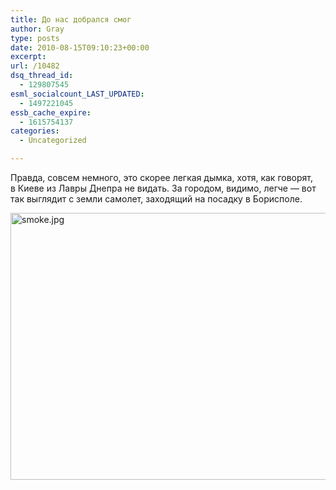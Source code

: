 ```yaml
---
title: До нас добрался смог
author: Gray
type: posts
date: 2010-08-15T09:10:23+00:00
excerpt:
url: /10482
dsq_thread_id:
  - 129807545
esml_socialcount_LAST_UPDATED:
  - 1497221045
essb_cache_expire:
  - 1615754137
categories:
  - Uncategorized

---
```








Правда, совсем немного, это скорее легкая дымка, хотя, как говорят, в&nbsp;Киеве из&nbsp;Лавры Днепра не&nbsp;видать. За&nbsp;городом, видимо, легче&nbsp;&mdash; вот так выглядит с&nbsp;земли самолет, заходящий на посадку в&nbsp;Борисполе.

<img src="https://i2.wp.com/forumimg.net/blog/smoke.jpg?resize=640%2C427" width="640" height="427" alt="smoke.jpg" data-recalc-dims="1" />